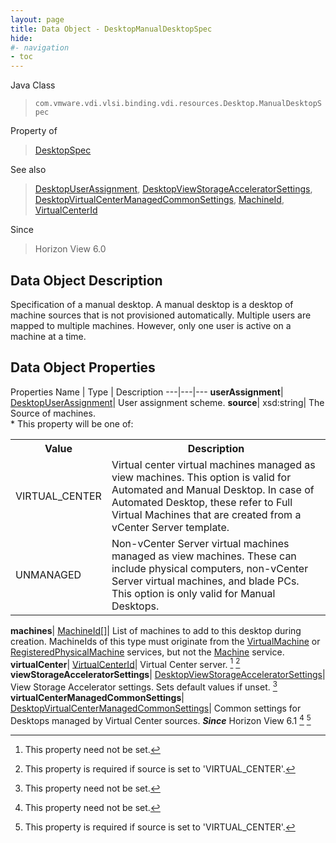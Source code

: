 ```yaml
---
layout: page
title: Data Object - DesktopManualDesktopSpec
hide:
#- navigation
- toc
---
```






Java Class
> `com.vmware.vdi.vlsi.binding.vdi.resources.Desktop.ManualDesktopSpec`

Property of
> [DesktopSpec](vdi.resources.Desktop.DesktopSpec.md#field_detail)

See also
> [DesktopUserAssignment](vdi.resources.Desktop.UserAssignment.md), [DesktopViewStorageAcceleratorSettings](vdi.resources.Desktop.ViewStorageAcceleratorSettings.md), [DesktopVirtualCenterManagedCommonSettings](vdi.resources.Desktop.VirtualCenterManagedCommonSettings.md), [MachineId](vdi.entity.MachineId.md), [VirtualCenterId](vdi.entity.VirtualCenterId.md)

Since
> Horizon View 6.0


## Data Object Description

Specification of a manual desktop. A manual desktop is a desktop of machine sources that is not provisioned automatically. Multiple users are mapped to multiple machines. However, only one user is active on a machine at a time.

## Data Object Properties
Properties
Name |  Type |  Description
---|---|---
**userAssignment**| [DesktopUserAssignment](vdi.resources.Desktop.UserAssignment.md)|  User assignment scheme.
**source**|  xsd:string|  The Source of machines. <br>* This property will be one of:<br><table><tr><th>Value</th><th>Description</th></tr><tr><td>VIRTUAL_CENTER</td><td>Virtual center virtual machines managed as view machines. This option is valid for Automated and Manual Desktop. In case of Automated Desktop, these refer to Full Virtual Machines that are created from a vCenter Server template.</td></tr><tr><td>UNMANAGED</td><td>Non-vCenter Server virtual machines managed as view machines. These can include physical computers, non-vCenter Server virtual machines, and blade PCs. This option is only valid for Manual Desktops.</td></tr></table>
**machines**| [MachineId[]](vdi.entity.MachineId.md)|  List of machines to add to this desktop during creation. MachineIds of this type must originate from the [VirtualMachine](vdi.utils.virtualcenter.VirtualMachine.md) or [RegisteredPhysicalMachine](vdi.resources.RegisteredPhysicalMachine.md) services, but not the [Machine](vdi.resources.Machine.md) service.
**virtualCenter**| [VirtualCenterId](vdi.entity.VirtualCenterId.md)|  Virtual Center server. [^1] [^50]
**viewStorageAcceleratorSettings**| [DesktopViewStorageAcceleratorSettings](vdi.resources.Desktop.ViewStorageAcceleratorSettings.md)|  View Storage Accelerator settings. Sets default values if unset. [^1]
**virtualCenterManagedCommonSettings**| [DesktopVirtualCenterManagedCommonSettings](vdi.resources.Desktop.VirtualCenterManagedCommonSettings.md)|  Common settings for Desktops managed by Virtual Center sources.  **_Since_** Horizon View 6.1 [^1] [^50]


 


[^1]: This property need not be set.
[^50]: This property is required if source is set to 'VIRTUAL_CENTER'.